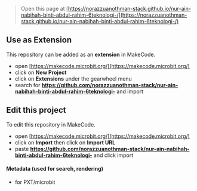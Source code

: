 
> Open this page at [https://norazzuanothman-stack.github.io/nur-ain-nabihah-binti-abdul-rahim-6teknologi-/](https://norazzuanothman-stack.github.io/nur-ain-nabihah-binti-abdul-rahim-6teknologi-/)

## Use as Extension

This repository can be added as an **extension** in MakeCode.

* open [https://makecode.microbit.org/](https://makecode.microbit.org/)
* click on **New Project**
* click on **Extensions** under the gearwheel menu
* search for **https://github.com/norazzuanothman-stack/nur-ain-nabihah-binti-abdul-rahim-6teknologi-** and import

## Edit this project

To edit this repository in MakeCode.

* open [https://makecode.microbit.org/](https://makecode.microbit.org/)
* click on **Import** then click on **Import URL**
* paste **https://github.com/norazzuanothman-stack/nur-ain-nabihah-binti-abdul-rahim-6teknologi-** and click import

#### Metadata (used for search, rendering)

* for PXT/microbit
<script src="https://makecode.com/gh-pages-embed.js"></script><script>makeCodeRender("{{ site.makecode.home_url }}", "{{ site.github.owner_name }}/{{ site.github.repository_name }}");</script>
